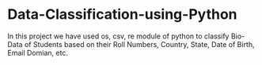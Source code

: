 # Data-Classification-using-Python

In this project we have used os, csv, re module of python to classify Bio-Data of Students based on their Roll Numbers, Country, State, Date of Birth, Email Domian, etc.